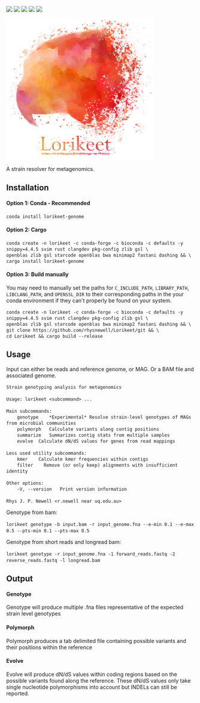 ![](https://travis-ci.com/rhysnewell/Lorikeet.svg?branch=master)
![](https://anaconda.org/bioconda/lorikeet-genome/badges/license.svg)
![](https://anaconda.org/bioconda/lorikeet-genome/badges/version.svg)
![](https://anaconda.org/bioconda/lorikeet-genome/badges/latest_release_relative_date.svg)
![](https://anaconda.org/bioconda/lorikeet-genome/badges/platforms.svg)


![](docs/static/images/lorikeet_logo_crop.png)

A strain resolver for metagenomics.

## Installation

#### Option 1: Conda - Recommended
```
conda install lorikeet-genome
```

#### Option 2: Cargo
```
conda create -n lorikeet -c conda-forge -c bioconda -c defaults -y snippy=4.4.5 svim rust clangdev pkg-config zlib gsl \ 
openblas zlib gsl starcode openblas bwa minimap2 fastani dashing && \ 
cargo install lorikeet-genome
```

#### Option 3: Build manually
You may need to manually set the paths for `C_INCLUDE_PATH`, `LIBRARY_PATH`, `LIBCLANG_PATH`, and `OPENSSL_DIR` to their corresponding
paths in the your conda environment if they can't properly be found on your system.
```
conda create -n lorikeet -c conda-forge -c bioconda -c defaults -y snippy=4.4.5 svim rust clangdev pkg-config zlib gsl \ 
openblas zlib gsl starcode openblas bwa minimap2 fastani dashing && \ 
git clone https://github.com/rhysnewell/Lorikeet/git && \ 
cd Lorikeet && cargo build --release
```


## Usage

Input can either be reads and reference genome, or MAG. Or a BAM file and associated genome.

```
Strain genotyping analysis for metagenomics

Usage: lorikeet <subcommand> ...

Main subcommands:
    genotype    *Experimental* Resolve strain-level genotypes of MAGs from microbial communities
    polymorph   Calculate variants along contig positions
    summarize   Summarizes contig stats from multiple samples
    evolve  Calculate dN/dS values for genes from read mappings

Less used utility subcommands:
    kmer    Calculate kmer frequencies within contigs
    filter    Remove (or only keep) alignments with insufficient identity

Other options:
    -V, --version   Print version information

Rhys J. P. Newell <r.newell near uq.edu.au>
```

Genotype from bam:

`lorikeet genotype -b input.bam -r input_genome.fna --e-min 0.1 --e-max 0.5 --pts-min 0.1 --pts-max 0.5`

Genotype from short reads and longread bam:

`lorikeet genotype -r input_genome.fna -1 forward_reads.fastq -2 reverse_reads.fastq -l longread.bam`

## Output

#### Genotype 
Genotype will produce multiple .fna files representative of the expected strain level genotypes

#### Polymorph
Polymorph produces a tab delimited file containing possible variants and their positions within the reference

#### Evolve
Evolve will produce dN/dS values within coding regions based on the possible variants found along the reference.
These dN/dS values only take single nucleotide polymorphisms into account but INDELs can still be reported.